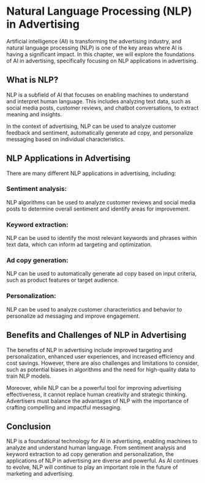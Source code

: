 Natural Language Processing (NLP) in Advertising
=============================================================================================

Artificial intelligence (AI) is transforming the advertising industry, and natural language processing (NLP) is one of the key areas where AI is having a significant impact. In this chapter, we will explore the foundations of AI in advertising, specifically focusing on NLP applications in advertising.

What is NLP?
------------

NLP is a subfield of AI that focuses on enabling machines to understand and interpret human language. This includes analyzing text data, such as social media posts, customer reviews, and chatbot conversations, to extract meaning and insights.

In the context of advertising, NLP can be used to analyze customer feedback and sentiment, automatically generate ad copy, and personalize messaging based on individual characteristics.

NLP Applications in Advertising
-------------------------------

There are many different NLP applications in advertising, including:

### Sentiment analysis:

NLP algorithms can be used to analyze customer reviews and social media posts to determine overall sentiment and identify areas for improvement.

### Keyword extraction:

NLP can be used to identify the most relevant keywords and phrases within text data, which can inform ad targeting and optimization.

### Ad copy generation:

NLP can be used to automatically generate ad copy based on input criteria, such as product features or target audience.

### Personalization:

NLP can be used to analyze customer characteristics and behavior to personalize ad messaging and improve engagement.

Benefits and Challenges of NLP in Advertising
---------------------------------------------

The benefits of NLP in advertising include improved targeting and personalization, enhanced user experiences, and increased efficiency and cost savings. However, there are also challenges and limitations to consider, such as potential biases in algorithms and the need for high-quality data to train NLP models.

Moreover, while NLP can be a powerful tool for improving advertising effectiveness, it cannot replace human creativity and strategic thinking. Advertisers must balance the advantages of NLP with the importance of crafting compelling and impactful messaging.

Conclusion
----------

NLP is a foundational technology for AI in advertising, enabling machines to analyze and understand human language. From sentiment analysis and keyword extraction to ad copy generation and personalization, the applications of NLP in advertising are diverse and powerful. As AI continues to evolve, NLP will continue to play an important role in the future of marketing and advertising.
